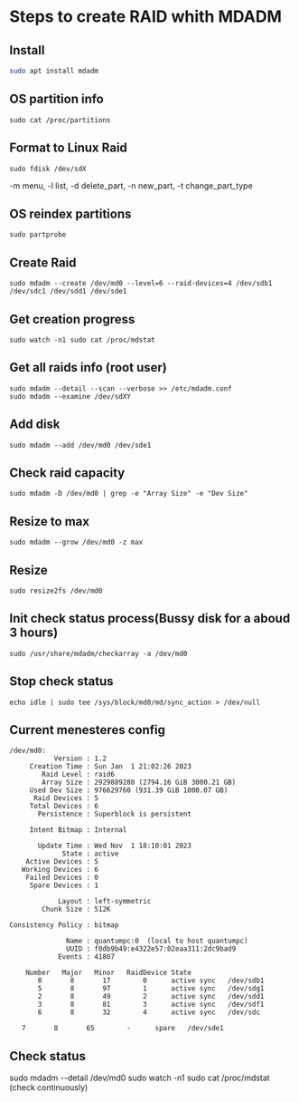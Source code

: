 # Steps to create RAID whith MDADM

## Install
```sh
sudo apt install mdadm
```
## OS partition info
```
sudo cat /proc/partitions
```
## Format to Linux Raid
```
sudo fdisk /dev/sdX
```
-m menu, -l list, -d delete_part, -n new_part, -t change_part_type
	
## OS reindex partitions
```
sudo partprobe
```
## Create Raid
```
sudo mdadm --create /dev/md0 --level=6 --raid-devices=4 /dev/sdb1 /dev/sdc1 /dev/sdd1 /dev/sde1
```

## Get creation progress
```
sudo watch -n1 sudo cat /proc/mdstat
```

## Get all raids info (root user)
```
sudo mdadm --detail --scan --verbose >> /etc/mdadm.conf
sudo mdadm --examine /dev/sdXY
```

## Add disk
```
sudo mdadm --add /dev/md0 /dev/sde1
```

## Check raid capacity
```
sudo mdadm -D /dev/md0 | grep -e "Array Size" -e "Dev Size"
```

## Resize to max
```
sudo mdadm --grow /dev/md0 -z max
```

## Resize
```
sudo resize2fs /dev/md0
```

## Init check status process(Bussy disk for a aboud 3 hours)
```
sudo /usr/share/mdadm/checkarray -a /dev/md0
```

## Stop check status
```
echo idle | sudo tee /sys/block/md0/md/sync_action > /dev/null
```




## Current menesteres config
```
/dev/md0:
           Version : 1.2
     Creation Time : Sun Jan  1 21:02:26 2023
        Raid Level : raid6
        Array Size : 2929889280 (2794.16 GiB 3000.21 GB)
     Used Dev Size : 976629760 (931.39 GiB 1000.07 GB)
      Raid Devices : 5
     Total Devices : 6
       Persistence : Superblock is persistent

     Intent Bitmap : Internal

       Update Time : Wed Nov  1 18:10:01 2023
             State : active
    Active Devices : 5
   Working Devices : 6
    Failed Devices : 0
     Spare Devices : 1

            Layout : left-symmetric
        Chunk Size : 512K

Consistency Policy : bitmap

              Name : quantumpc:0  (local to host quantumpc)
              UUID : f0db9b49:e4322e57:02eaa311:2dc9bad9
            Events : 41807

    Number   Major   Minor   RaidDevice State
       0       8       17        0      active sync   /dev/sdb1
       5       8       97        1      active sync   /dev/sdg1
       2       8       49        2      active sync   /dev/sdd1
       3       8       81        3      active sync   /dev/sdf1
       6       8       32        4      active sync   /dev/sdc

```

       7       8       65        -      spare   /dev/sde1

## Check status
sudo mdadm --detail /dev/md0
sudo watch -n1 sudo cat /proc/mdstat (check continuously)
